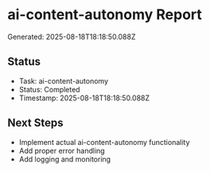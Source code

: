 # ai-content-autonomy Report

Generated: 2025-08-18T18:18:50.088Z

## Status
- Task: ai-content-autonomy
- Status: Completed
- Timestamp: 2025-08-18T18:18:50.088Z

## Next Steps
- Implement actual ai-content-autonomy functionality
- Add proper error handling
- Add logging and monitoring
